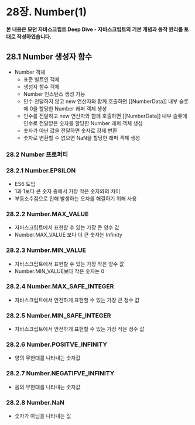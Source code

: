 # 28장. Number(1)

**본 내용은 모던 자바스크립트 Deep Dive - 자바스크립트의 기본 개념과 동작 원리를 토대로 작성하였습니다.**

## 28.1 Number 생성자 함수

* Number 객체
  * 표준 빌트인 객체
  * 생성자 함수 객체
  * Number 인스턴스 생성 가능
  * 인수 전달하지 않고 new 연산자와 함께 호출하면 [[NumberData]] 내부 슬롯에 0을 할당한 Number 래퍼 객체 생성
  * 인수를 전달하고 new 연산자와 함께 호출하면 [[NumberData]] 내부 슬롯에 인수로 전달받은 숫자를 할당한 Number 래퍼 객체 생성
  * 숫자가 아닌 값을 전달하면 숫자로 강제 변환
  * 숫자로 변환할 수 없으면 NaN을 할당한 래퍼 객체 생성



### 28.2 Number 프로퍼티

### 28.2.1 Number.EPSILON

* ES6 도입
* 1과 1보다 큰 숫자 중에서 가장 작은 숫자와의 차이
* 부동소수점으로 인해 발생하는 오차를 해결하기 위해 사용



### 28.2.2 Number.MAX_VALUE

* 자바스크립트에서 표현할 수 있는 가장 큰 양수 값
* Number.MAX_VALUE 보다 더 큰 숫자는 Infinity



### 28.2.3 Number.MIN_VALUE

* 자바스크립트에서 표현할 수 있는 가장 작은 양수 값
* Number.MIN_VALUE보다 작은 숫자는 0



### 28.2.4 Number.MAX_SAFE_INTEGER

* 자바스크립트에서 안전하게 표현할 수 있는 가장 큰 정수 값



### 28.2.5 Number.MIN_SAFE_INTEGER

* 자바스크립트에서 안전하게 표현할 수 있는 가장 작은 정수 값



### 28.2.6 Number.POSITVE_INFINITY

* 양의 무한대를 나타내는 숫자값



### 28.2.7 Number.NEGATIFVE_INFINITY

* 음의 무한대를 나타내는 숫자값



### 28.2.8 Number.NaN

* 숫자가 아님을 나타내는 값